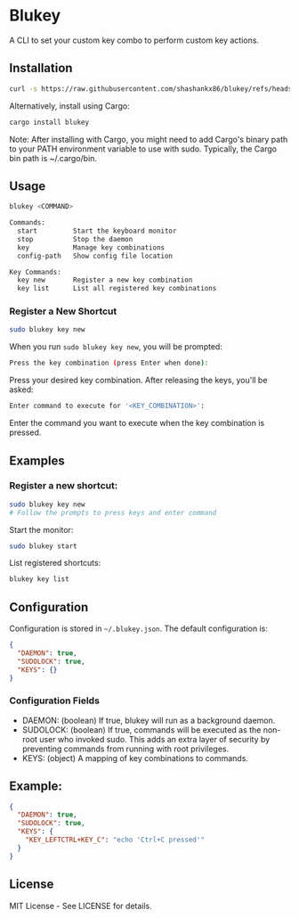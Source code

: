 # Blukey

A CLI to set your custom key combo to perform custom key actions.

## Installation

```bash
curl -s https://raw.githubusercontent.com/shashankx86/blukey/refs/heads/main/install.sh | bash
```

Alternatively, install using Cargo:
```bash
cargo install blukey
```
Note: After installing with Cargo, you might need to add Cargo's binary path to your PATH environment variable to use with sudo. Typically, the Cargo bin path is ~/.cargo/bin.

## Usage
```bash
blukey <COMMAND>

Commands:
  start         Start the keyboard monitor
  stop          Stop the daemon
  key           Manage key combinations
  config-path   Show config file location

Key Commands:
  key new       Register a new key combination
  key list      List all registered key combinations
```
### Register a New Shortcut
```bash
sudo blukey key new
```
When you run `sudo blukey key new`, you will be prompted:
```bash
Press the key combination (press Enter when done):
```
Press your desired key combination. After releasing the keys, you'll be asked:
```bash
Enter command to execute for '<KEY_COMBINATION>':
```
Enter the command you want to execute when the key combination is pressed.

## Examples

### Register a new shortcut:
```bash
sudo blukey key new
# Follow the prompts to press keys and enter command
```
Start the monitor:
```bash
sudo blukey start
```
List registered shortcuts:
```bash
blukey key list
```

## Configuration

Configuration is stored in `~/.blukey.json`. The default configuration is:
```json
{
  "DAEMON": true,
  "SUDOLOCK": true,
  "KEYS": {}
}
```

### Configuration Fields

- DAEMON: (boolean) If true, blukey will run as a background daemon.
- SUDOLOCK: (boolean) If true, commands will be executed as the non-root user who invoked sudo. This adds an extra layer of security by preventing commands from running with root privileges.
- KEYS: (object) A mapping of key combinations to commands.

## Example:
```json
{
  "DAEMON": true,
  "SUDOLOCK": true,
  "KEYS": {
    "KEY_LEFTCTRL+KEY_C": "echo 'Ctrl+C pressed'"
  }
}
```

## License

MIT License - See LICENSE for details.
